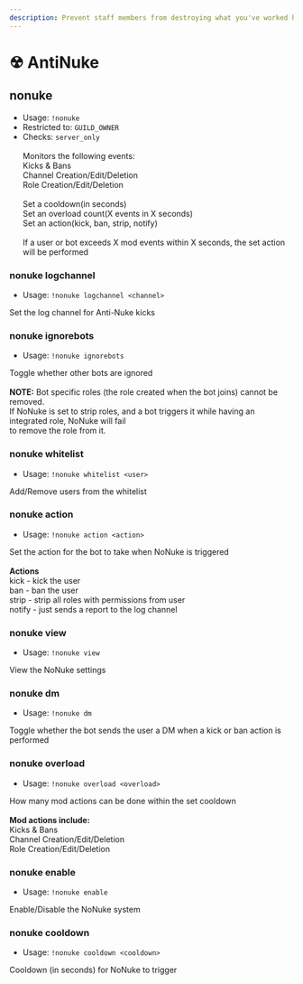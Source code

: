 ```yaml
---
description: Prevent staff members from destroying what you've worked hard to build
---
```


# ☢ AntiNuke

## nonuke

* Usage: `!nonuke`
* Restricted to: `GUILD_OWNER`
* Checks: `server_only`\
  \
  Monitors the following events:\
  Kicks & Bans\
  Channel Creation/Edit/Deletion\
  Role Creation/Edit/Deletion\
  \
  Set a cooldown(in seconds)\
  Set an overload count(X events in X seconds)\
  Set an action(kick, ban, strip, notify)\
  \
  If a user or bot exceeds X mod events within X seconds, the set action will be performed

### nonuke logchannel

* Usage: `!nonuke logchannel <channel>`

Set the log channel for Anti-Nuke kicks

### nonuke ignorebots

* Usage: `!nonuke ignorebots`

Toggle whether other bots are ignored\
\
**NOTE:** Bot specific roles (the role created when the bot joins) cannot be removed.\
If NoNuke is set to strip roles, and a bot triggers it while having an integrated role, NoNuke will fail\
to remove the role from it.

### nonuke whitelist

* Usage: `!nonuke whitelist <user>`

Add/Remove users from the whitelist

### nonuke action

* Usage: `!nonuke action <action>`

Set the action for the bot to take when NoNuke is triggered\
\
**Actions**\
kick - kick the user\
ban - ban the user\
strip - strip all roles with permissions from user\
notify - just sends a report to the log channel

### nonuke view

* Usage: `!nonuke view`

View the NoNuke settings

### nonuke dm

* Usage: `!nonuke dm`

Toggle whether the bot sends the user a DM when a kick or ban action is performed

### nonuke overload

* Usage: `!nonuke overload <overload>`

How many mod actions can be done within the set cooldown\
\
**Mod actions include:**\
Kicks & Bans\
Channel Creation/Edit/Deletion\
Role Creation/Edit/Deletion

### nonuke enable

* Usage: `!nonuke enable`

Enable/Disable the NoNuke system

### nonuke cooldown

* Usage: `!nonuke cooldown <cooldown>`

Cooldown (in seconds) for NoNuke to trigger
